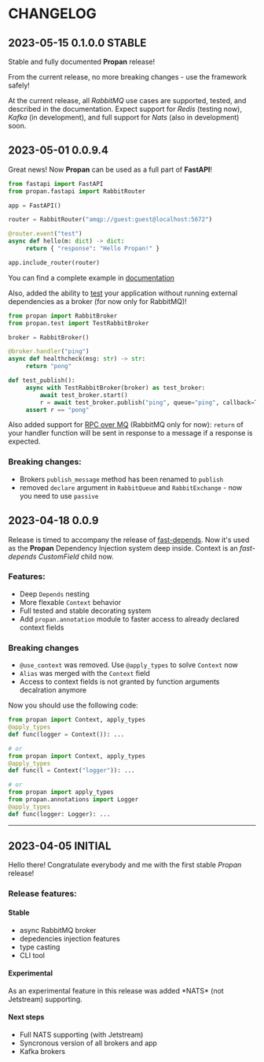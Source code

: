 # CHANGELOG

## 2023-05-15 **0.1.0.0** STABLE

Stable and fully documented **Propan** release!

From the current release, no more breaking changes - use the framework safely!

At the current release, all *RabbitMQ* use cases are supported, tested, and described in the documentation.
Expect support for *Redis* (testing now), *Kafka* (in development), and full support for *Nats* (also in development) soon.

## 2023-05-01 **0.0.9.4**

Great news! Now **Propan** can be used as a full part of **FastAPI**!

```python
from fastapi import FastAPI
from propan.fastapi import RabbitRouter

app = FastAPI()

router = RabbitRouter("amqp://guest:guest@localhost:5672")

@router.event("test")
async def hello(m: dict) -> dict:
     return { "response": "Hello Propan!" }

app.include_router(router)
```

You can find a complete example in [documentation](../5_integrations/2_fastapi-plugin)

Also, added the ability to [test](../2_getting_started/7_testing) your application without running external dependencies as a broker (for now only for RabbitMQ)!

```python
from propan import RabbitBroker
from propan.test import TestRabbitBroker

broker = RabbitBroker()

@broker.handler("ping")
async def healthcheck(msg: str) -> str:
     return "pong"

def test_publish():
     async with TestRabbitBroker(broker) as test_broker:
         await test_broker.start()
         r = await test_broker.publish("ping", queue="ping", callback=True)
     assert r == "pong"
```

Also added support for [RPC over MQ](../2_getting_started/4_broker/5_rpc) (RabbitMQ only for now): `return` of your handler function will be sent in response to a message if a response is expected.

<h3>Breaking changes:</h3>

* Brokers `publish_message` method has been renamed to `publish`
* removed `declare` argument in `RabbitQueue` and `RabbitExchange` - now you need to use `passive`

## 2023-04-18 **0.0.9**

Release is timed to accompany the release of [fast-depends](https://lancetnik.github.io/FastDepends/).
Now it's used as the **Propan** Dependency Injection system deep inside. Context is an *fast-depends CustomField* child now.

<h3>Features:</h3>

* Deep `Depends` nesting
* More flexable `Context` behavior
* Full tested and stable decorating system
* Add `propan.annotation` module to faster access to already declared context fields

<h3>Breaking changes</h3>

* `@use_context` was removed. Use `@apply_types` to solve `Context` now
* `Alias` was merged with the `Context` field
* Access to context fields is not granted by function arguments decalration anymore

Now you should use the following code:

```python
from propan import Context, apply_types
@apply_types
def func(logger = Context()): ...

# or
from propan import Context, apply_types
@apply_types
def func(l = Context("logger")): ...

# or
from propan import apply_types
from propan.annotations import Logger
@apply_types
def func(logger: Logger): ...
```

---

## 2023-04-05 **INITIAL**

Hello there! Congratulate everybody and me with the first stable *Propan* release!

<h3>Release features:</h3>
<h4>Stable</h4>

* async RabbitMQ broker
* depedencies injection features
* type casting
* CLI tool

<h4>Experimental</h4>
As an experimental feature in this release was added *NATS* (not Jetstream) supporting.

<h4>Next steps</h4>

* Full NATS supporting (with Jetstream)
* Syncronous version of all brokers and app
* Kafka brokers
